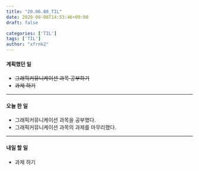 ```yaml
---
title: "20.06.08_TIL"
date: 2020-06-08T14:53:46+09:00
draft: false

categories: ['TIL']
tags: ['TIL']
author: "xfrnk2"
---
```

#### 계획했던 일
+ ~~그래픽커뮤니케이션 과목 공부하기~~
+ ~~과제 하기~~
---
#### 오늘 한 일
+ 그래픽커뮤니케이션 과목을 공부했다.
+ 그래픽커뮤니케이션 과목의 과제를 마무리했다.
--- 
#### 내일 할 일  
+ 과제 하기